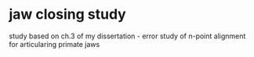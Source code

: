 # jaw closing study

study based on ch.3 of my dissertation - error study of n-point alignment for articularing primate jaws
